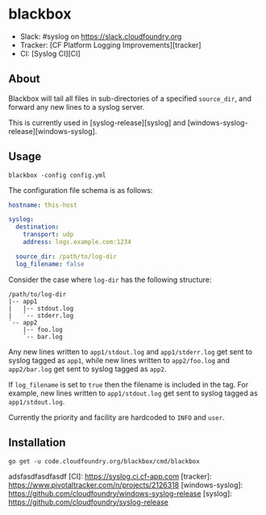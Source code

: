 # blackbox
* Slack: #syslog on <https://slack.cloudfoundry.org>
* Tracker: [CF Platform Logging Improvements][tracker]
* CI: [Syslog CI][CI]

## About
Blackbox will tail all files in sub-directories of a specified `source_dir`, and forward any new lines to a syslog server.

This is currently used in [syslog-release][syslog] and [windows-syslog-release][windows-syslog]. 
## Usage

```
blackbox -config config.yml
```

The configuration file schema is as follows:

``` yaml
hostname: this-host

syslog:
  destination:
    transport: udp
    address: logs.example.com:1234

  source_dir: /path/to/log-dir
  log_filename: false
```

Consider the case where `log-dir` has the following structure:

```
/path/to/log-dir
|-- app1
|   |-- stdout.log
|   `-- stderr.log
`-- app2
    |-- foo.log
    `-- bar.log
```

Any new lines written to `app1/stdout.log` and `app1/stderr.log` get sent to syslog tagged as `app1`, while new lines written to `app2/foo.log` and `app2/bar.log` get sent to syslog tagged as `app2`.

If `log_filename` is set to `true` then the filename is included in the tag. For example, new lines written to `app1/stdout.log` get sent to syslog tagged as `app1/stdout.log`.

Currently the priority and facility are hardcoded to `INFO` and `user`.

## Installation

```
go get -u code.cloudfoundry.org/blackbox/cmd/blackbox
```
adsfasdfasdfasdf
[CI]: https://syslog.ci.cf-app.com
[tracker]: https://www.pivotaltracker.com/n/projects/2126318
[windows-syslog]: https://github.com/cloudfoundry/windows-syslog-release
[syslog]: https://github.com/cloudfoundry/syslog-release
